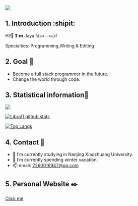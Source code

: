 <a href="https://github.com/Jaya0455">
  <img src="https://img.shields.io/badge/-@Jaya0455-%23181717?style=flat-square&amp;logo=github" style="max-width: 100%;">
</a>

<br/>

## 1. Introduction :shipit:

Hi!👋 𝗜'𝗺 Jaya ٩(๑>◡<๑)۶

Specialties: Programming,Writing & Editing

## 2. Goal :triangular_flag_on_post:

- Become a full stack programmer in the future.
- Change the world through code.

## 3. Statistical information:scroll:

![](https://raw.githubusercontent.com/Jaya0455/Jaya0455/main/assets/github-contribution-grid-snake.svg)

[![Libra11 github stats](https://github-readme-stats.vercel.app/api?username=Jaya0455&count_private=true&show_icons=true&theme=radical)](https://github.com/Jaya0455)

[![Top Langs](https://github-readme-stats.vercel.app/api/top-langs/?username=Jaya0455&theme=radical)](https://github.com/Jaya0455)


## 4. Contact :email:
- 🔭 I’m currently studying in Nanjing Xiaozhuang University.
- 🌱 I’m currently spending winter vacation.
- 📫 email: 2260016947@qq.com

## 5. Personal Website ✒️
[Click me](https://www.gujiakai.top)


